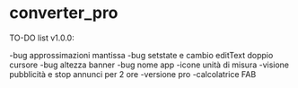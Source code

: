 # converter_pro

TO-DO list v1.0.0:

-bug approssimazioni mantissa
-bug setstate e cambio editText doppio cursore
-bug altezza banner
-bug nome app
-icone unità di misura
-visione pubblicità e stop annunci per 2 ore
-versione pro
-calcolatrice FAB
